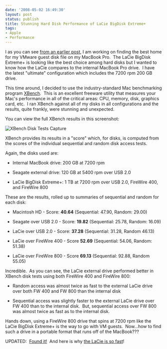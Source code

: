 ```yaml
---
date: '2008-05-02 16:49:30'
layout: post
status: publish
title: Stunning Hard Disk Performance of LaCie BigDisk Extreme+
tags:
- Apple
- Performance
---
```


I as you can see [from an earlier post](http://www.charlessieg.com/?p=23), I am working on finding the best home for my VMware guest disk file on my MacBook Pro.  The LaCie BigDisk Extreme+ is looking like the best choice among hard disks but I wanted to know how the LaCie compares to the internal MacBook Pro drive.  I have the latest "ultimate" configuration which includes the 7200 rpm 200 GB drive.

This time around, I decided to use the industry-standard Mac benchmarking program [XBench](http://www.xbench.com/).  This is an excellent freeware utility that measures your Mac's performance in all of the critical areas: CPU, memory, disk, graphics card, etc.  I ran XBench against all of my disks in all configurations and the results, quite frankly, were stunning and unexpected.

You can view the full XBench results in this screenshot:

![XBench Disk Tests Capture](http://farm4.static.flickr.com/3004/2460607014_943199c97a_t.jpg)

XBench provides its results in a "score" which, for disks, is computed from the scores of the individual sequential and random disk access tests.

Again, the disks used are:



	
  * Internal MacBook drive: 200 GB at 7200 rpm

	
  * Seagate external drive: 120 GB at 5400 rpm over USB 2.0

	
  * LaCie BigDisk Extreme+: 1 TB at 7200 rpm over USB 2.0, FireWire 400, and FireWire 800


These are the results, rolled up to summaries of sequential and random for each disk:

	
  * Macintosh HD - Score: **40.64** (Sequential: 47.90, Random: 29.00)

	
  * Seagate over USB 2.0 - Score: **19.82** (Sequential: 25.78, Random: 16.09)

	
  * LaCie over USB 2.0 - Score: **37.28** (Sequential: 31.28, Random 46.13)

	
  * LaCie over FireWire 400 - Score **52.69** (Sequential: 54.06, Random: 51.38)

	
  * LaCie over FireWire 800 - Score **69.13** (Sequential: 92.88, Random 55.05)


Incredible.  As you can see, the LaCie external drive performed better in XBench disk tests using both FireWire 400 and FireWire 800:

	
  * Random access was almost twice as fast to the external LaCie drive over both FW 400 and FW 800 than the internal disk

	
  * Sequential access was slightly faster to the external LaCie drive over FW 400 than to the internal disk.  But, sequential access over FW 800 was almost twice as fast as to the internal disk.


Hands down, using a FireWire 800 drive that spins at 7200 rpm like the LaCie BigDisk Extreme+ is the way to go with VM guests.  Now...how to find such a drive in a portable format that runs off of the MacBook???

UPDATED:  [Found it!](http://www.charlessieg.com/?p=27)  And here is why [the LaCie is so fast](http://www.charlessieg.com/?p=26)!
